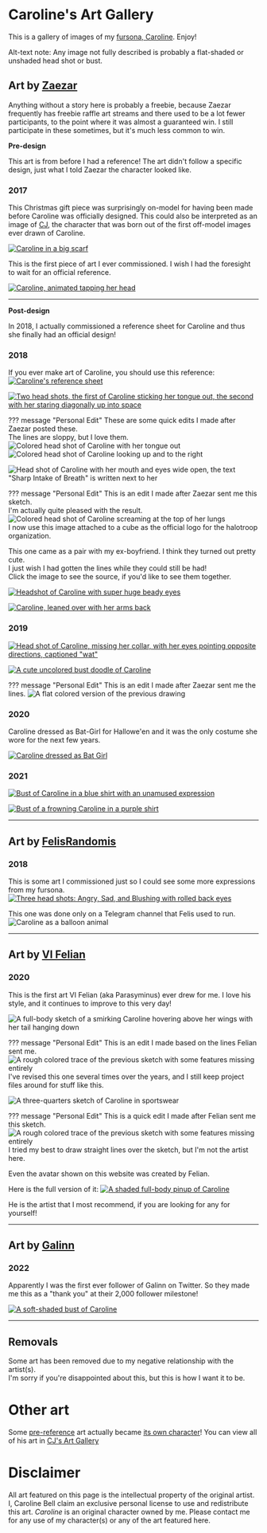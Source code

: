 # Caroline's Art Gallery

This is a gallery of images of my [fursona, Caroline](/caroline/fursona). Enjoy!

Alt-text note: Any image not fully described is probably a flat-shaded or unshaded head shot or bust.


## Art by [Zaezar](https://www.zaezardraws.com)

Anything without a story here is probably a freebie,
because Zaezar frequently has freebie raffle art streams
and there used to be a lot fewer participants,
to the point where it was almost a guaranteed win.
I still participate in these sometimes, but it's much less common to win.

**Pre-design**

This art is from before I had a reference!
The art didn't follow a specific design, just what I told Zaezar the character looked like.

### 2017

This Christmas gift piece was surprisingly on-model for having been made before Caroline was officially designed.
This could also be interpreted as an image of [CJ],
the character that was born out of the first off-model images ever drawn of Caroline.

[![Caroline in a big scarf](images/scarf_by_zaezar.png "Comfy Kitty - December 2017")](https://www.deviantart.com/zaezardraws/art/Gift-Halotroop-721399053)

This is the first piece of art I ever commissioned.
I wish I had the foresight to wait for an official reference.

[![Caroline, animated tapping her head](images/tap_by_zaezar.gif "Art Block - December 2017")](https://www.deviantart.com/zaezardraws/art/Head-Tap-animated-720044916)

---

**Post-design**

In 2018, I actually commissioned a reference sheet for Caroline and thus she finally had an official design!

### 2018

If you ever make art of Caroline, you should use this reference:
[![Caroline's reference sheet](images/reference_by_zaezar.png "Reference - May 2018")](https://www.deviantart.com/zaezardraws/art/Halo-Ref-744603508)

[![Two head shots, the first of Caroline sticking her tongue out, the second with her staring diagonally up into space](images/blep_and_shine_by_zaezar.png "Blep and Shine - June 2018")](https://www.deviantart.com/zaezardraws/art/Patreon-June-Freebie-stream-2-751157931)

??? message "Personal Edit"
    These are some quick edits I made after Zaezar posted these.<br/>
    The lines are sloppy, but I love them.
    ![Colored head shot of Caroline with her tongue out](images/edits/blep_colored.png "Blep - 2018")
    ![Colored head shot of Caroline looking up and to the right](images/edits/shine_colored.png "Shine - 2018")

![Head shot of Caroline with her mouth and eyes wide open, the text "Sharp Intake of Breath" is written next to her](images/what_by_zaezar.png "Sharp Intake of Breath - July 2018")

??? message "Personal Edit"
    This is an edit I made after Zaezar sent me this sketch.<br/>
    I'm actually quite pleased with the result.
    ![Colored head shot of Caroline screaming at the top of her lungs](images/edits/what_colored.png "WHAT - July 2018")<br/>
    I now use this image attached to a cube as the official logo for the halotroop organization.

This one came as a pair with my ex-boyfriend. I think they turned out pretty cute.<br/>
I just wish I had gotten the lines while they could still be had!<br/>
Click the image to see the source, if you'd like to see them together.

[![Headshot of Caroline with super huge beady eyes](images/alien_eyes_by_zaezar.png)](https://www.deviantart.com/zaezardraws/art/Patreon-August-freeb-stream-760407409)

[![Caroline, leaned over with her arms back](images/sept_18_freebie_by_zaezar.png "Random Freebie - September 2018")](https://www.deviantart.com/zaezardraws/art/Wild-Sketches-appear-762912270)

### 2019

[![Head shot of Caroline, missing her collar, with her eyes pointing opposite directions, captioned "wat"](images/wat_by_zaezar.png "'Wat' face - March 2019")](https://www.deviantart.com/zaezardraws/art/Freebles-from-March-791338425)

[![A cute uncolored bust doodle of Caroline](images/cute_by_zaezar.png "Let's Face It, I'm Cute - December 2019")](https://www.deviantart.com/zaezardraws/art/Final-Patreon-Funded-Freeb-Stream-825083635)

??? message "Personal Edit"
    This is an edit I made after Zaezar sent me the lines.
    ![A flat colored version of the previous drawing](images/edits/cute_colored.png "Let's Face It I'm Cute in color - December 2022")

### 2020

Caroline dressed as Bat-Girl for Hallowe'en
and it was the only costume she wore for the next few years.

[![Caroline dressed as Bat Girl](images/batcatgirl_by_zaezar.png "BatCatGirl - October 2020")](https://www.deviantart.com/zaezardraws/art/Costume-Party-Freebs-858385127)

### 2021

[![Bust of Caroline in a blue shirt with an unamused expression](images/unamused_by_zaezar.png "Unamused - March 2021")](https://www.deviantart.com/zaezardraws/art/Follower-Freebie-Stream-872105554)

[![Bust of a frowning Caroline in a purple shirt](images/frown_by_zaezar.png "Frown - May 2021")](https://www.deviantart.com/zaezardraws/art/1140-Freeb-Stream-880197192)


---

## Art by [FelisRandomis](https://www.furaffinity.net/user/felisrandomis/)

### 2018

This is some art I commissioned just so I could see some more expressions from my fursona.
[![Three head shots: Angry, Sad, and Blushing with rolled back eyes](images/headshots_by_felis.png "Head shots - July 2018")](https://www.weasyl.com/~felisrandomis/submissions/1661213/caroline-headshots)

This one was done only on a Telegram channel that Felis used to run.
![Caroline as a balloon animal](images/bloon_by_felis.png "Bloon - April 2019")


---

## Art by [VI Felian](https://www.furaffinity.net/user/vifelian/)

### 2020

This is the first art VI Felian (aka Parasyminus) ever drew for me. I love his style, and it continues to improve to this very day!

![A full-body sketch of a smirking Caroline hovering above her wings with her tail hanging down](images/caro_by_felian.png "Caro - February 2020")

??? message "Personal Edit"
    This is an edit I made based on the lines Felian sent me.
    ![A rough colored trace of the previous sketch with some features missing entirely](images/edits/caro_colored.png "Caro in Color - February 2020, November 2022")<br/>
    I've revised this one several times over the years, and I still keep project files around for stuff like this.

![A three-quarters sketch of Caroline in sportswear](images/kiykiyy_by_felian.png "Kiykiyy - February 14 2020")

??? message "Personal Edit"
    This is a quick edit I made after Felian sent me this sketch.
    ![A rough colored trace of the previous sketch with some features missing entirely](images/edits/kiykiyy_colored.png "Kiykiyy in Color - February 2020")<br/>
    I tried my best to draw straight lines over the sketch, but I'm not the artist here.


Even the avatar shown on this website was created by Felian.

Here is the full version of it:
[![A shaded full-body pinup of Caroline](/images/mowmow_by_felian.jpg "Mowmow - March 2020")](https://twitter.com/Felians_art/status/1238400130493095936)

He is the artist that I most recommend, if you are looking for any for yourself!


---

## Art by [Galinn](https://twitter.com/ArtsGalinn)

### 2022

Apparently I was the first ever follower of Galinn on Twitter.
So they made me this as a "thank you" at their 2,000 follower milestone!

[![A soft-shaded bust of Caroline](images/first_by_galinn.png "The First Follower - July 2022")](https://twitter.com/ArtsGalinn/status/1551221158565093376)


---

## Removals

Some art has been removed due to my negative relationship with the artist(s).<br/>
I'm sorry if you're disappointed about this, but this is how I want it to be.

# Other art

Some [pre-reference](#2017) art actually became [its own character](/caroline/characters/cj)!
You can view all of his art in [CJ's Art Gallery](/caroline/characters/cj/art-gallery)


# Disclaimer

All art featured on this page is the intellectual property of the original artist.
I, Caroline Bell claim an exclusive personal license to use and redistribute this art.
*Caroline* is an original character owned by me. Please contact me for any use of my
character(s) or any of the art featured here.

<!-- Static Links -->

[CJ]:/caroline/characters/cj
